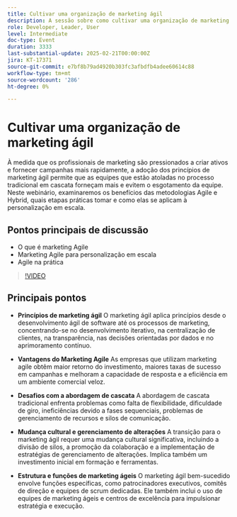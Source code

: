```yaml
---
title: Cultivar uma organização de marketing ágil
description: A sessão sobre como cultivar uma organização de marketing ágil destacou os princípios do marketing ágil, seus benefícios, os desafios com a abordagem tradicional em cascata, a necessidade de uma mudança cultural e do gerenciamento de alterações, e as funções e a estrutura essenciais para o marketing ágil bem-sucedido.
role: Developer, Leader, User
level: Intermediate
doc-type: Event
duration: 3333
last-substantial-update: 2025-02-21T00:00:00Z
jira: KT-17371
source-git-commit: e7bf8b79ad4920b303fc3afbdfb4adee60614c88
workflow-type: tm+mt
source-wordcount: '286'
ht-degree: 0%

---
```



# Cultivar uma organização de marketing ágil

À medida que os profissionais de marketing são pressionados a criar ativos e fornecer campanhas mais rapidamente, a adoção dos princípios de marketing ágil permite que as equipes que estão atoladas no processo tradicional em cascata forneçam mais e evitem o esgotamento da equipe. Neste webinário, examinaremos os benefícios das metodologias Agile e Hybrid, quais etapas práticas tomar e como elas se aplicam à personalização em escala.

## Pontos principais de discussão

* O que é marketing Agile
* Marketing Agile para personalização em escala
* Agile na prática

>[!VIDEO](https://video.tv.adobe.com/v/3444450/?learn=on&enablevpops)

## Principais pontos

* **Princípios de marketing ágil** O marketing ágil aplica princípios desde o desenvolvimento ágil de software até os processos de marketing, concentrando-se no desenvolvimento iterativo, na centralização de clientes, na transparência, nas decisões orientadas por dados e no aprimoramento contínuo.

* **Vantagens do Marketing Agile** As empresas que utilizam marketing agile obtêm maior retorno do investimento, maiores taxas de sucesso em campanhas e melhoram a capacidade de resposta e a eficiência em um ambiente comercial veloz.

* **Desafios com a abordagem de cascata** A abordagem de cascata tradicional enfrenta problemas como falta de flexibilidade, dificuldade de giro, ineficiências devido a fases sequenciais, problemas de gerenciamento de recursos e silos de comunicação.

* **Mudança cultural e gerenciamento de alterações** A transição para o marketing ágil requer uma mudança cultural significativa, incluindo a divisão de silos, a promoção da colaboração e a implementação de estratégias de gerenciamento de alterações. Implica também um investimento inicial em formação e ferramentas.

* **Estrutura e funções de marketing ágeis** O marketing ágil bem-sucedido envolve funções específicas, como patrocinadores executivos, comitês de direção e equipes de scrum dedicadas. Ele também inclui o uso de equipes de marketing ágeis e centros de excelência para impulsionar estratégia e execução.
